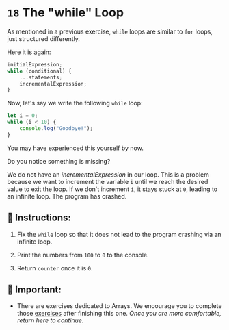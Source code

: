 # `18` The "while" Loop

As mentioned in a previous exercise, `while` loops are similar to `for` loops, just structured differently.  

Here it is again:

```js
initialExpression;
while (conditional) {
    ...statements;
    incrementalExpression;
}
```

Now, let's say we write the following `while` loop:

```js
let i = 0;
while (i < 10) {
    console.log("Goodbye!");
}
```

You may have experienced this yourself by now.  

Do you notice something is missing?  

We do not have an *incrementalExpression* in our loop. This is a problem because we want to increment the variable `i` until we reach the desired value to exit the loop. If we don't increment `i`, it stays stuck at `0`, leading to an infinite loop. The program has crashed.

## 📝 Instructions:

1. Fix the `while` loop so that it does not lead to the program crashing via an infinite loop.

2. Print the numbers from `100` to `0` to the console. 

3. Return `counter` once it is `0`.

## 🔎 Important:

+ There are exercises dedicated to Arrays. We encourage you to complete those [exercises](https://github.com/4GeeksAcademy/javascript-arrays-exercises-tutorial) after finishing this one. *Once you are more comfortable, return here to continue.*
